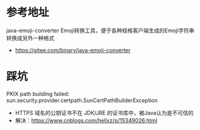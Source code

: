 # 参考地址
java-emoji-converter Emoji转换工具，便于各种规格客户端生成的Emoji字符串转换成另外一种格式
- https://gitee.com/binary/java-emoji-converter

# 踩坑
PKIX path building failed: sun.security.provider.certpath.SunCertPathBuilderException
- HTTPS 域名的公钥证书不在 JDK/JRE 的证书库中，被Java认为是不可信的
- 解决：https://www.cnblogs.com/hellxz/p/15349026.html
